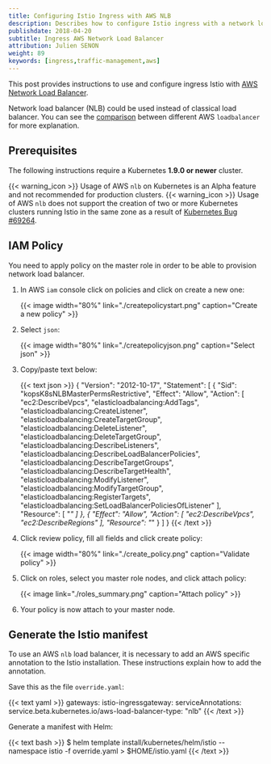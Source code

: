 ```yaml
---
title: Configuring Istio Ingress with AWS NLB
description: Describes how to configure Istio ingress with a network load balancer on AWS.
publishdate: 2018-04-20
subtitle: Ingress AWS Network Load Balancer
attribution: Julien SENON
weight: 89
keywords: [ingress,traffic-management,aws]
---
```


This post provides instructions to use and configure ingress Istio with [AWS Network Load Balancer](https://docs.aws.amazon.com/elasticloadbalancing/latest/network/introduction.html).

Network load balancer (NLB) could be used instead of classical load balancer. You can see the [comparison](https://aws.amazon.com/elasticloadbalancing/details/#Product_comparisons) between different AWS `loadbalancer` for more explanation.

## Prerequisites

The following instructions require a Kubernetes **1.9.0 or newer** cluster.

{{< warning_icon >}} Usage of AWS `nlb` on Kubernetes is an Alpha feature and not recommended for production clusters.
{{< warning_icon >}} Usage of AWS `nlb` does not support the creation of two or more Kubernetes clusters running Istio in the same zone as a result of [Kubernetes Bug #69264](https://github.com/kubernetes/kubernetes/issues/69264).

## IAM Policy

You need to apply policy on the master role in order to be able to provision network load balancer.

1. In AWS `iam` console click on policies and click on create a new one:

    {{< image width="80%" link="./createpolicystart.png" caption="Create a new policy" >}}

1. Select `json`:

    {{< image width="80%" link="./createpolicyjson.png" caption="Select json" >}}

1. Copy/paste text below:

    {{< text json >}}
    {
        "Version": "2012-10-17",
        "Statement": [
            {
                "Sid": "kopsK8sNLBMasterPermsRestrictive",
                "Effect": "Allow",
                "Action": [
                    "ec2:DescribeVpcs",
                    "elasticloadbalancing:AddTags",
                    "elasticloadbalancing:CreateListener",
                    "elasticloadbalancing:CreateTargetGroup",
                    "elasticloadbalancing:DeleteListener",
                    "elasticloadbalancing:DeleteTargetGroup",
                    "elasticloadbalancing:DescribeListeners",
                    "elasticloadbalancing:DescribeLoadBalancerPolicies",
                    "elasticloadbalancing:DescribeTargetGroups",
                    "elasticloadbalancing:DescribeTargetHealth",
                    "elasticloadbalancing:ModifyListener",
                    "elasticloadbalancing:ModifyTargetGroup",
                    "elasticloadbalancing:RegisterTargets",
                    "elasticloadbalancing:SetLoadBalancerPoliciesOfListener"
                ],
                "Resource": [
                    "*"
                ]
            },
            {
                "Effect": "Allow",
                "Action": [
                    "ec2:DescribeVpcs",
                    "ec2:DescribeRegions"
                ],
                "Resource": "*"
            }
        ]
    }
    {{< /text >}}

1. Click review policy, fill all fields and click create policy:

    {{< image width="80%" link="./create_policy.png" caption="Validate policy" >}}

1. Click on roles, select you master role nodes, and click attach policy:

    {{< image link="./roles_summary.png" caption="Attach policy" >}}

1. Your policy is now attach to your master node.

## Generate the Istio manifest

To use an AWS `nlb` load balancer, it is necessary to add an AWS specific
annotation to the Istio installation.  These instructions explain how to
add the annotation.

Save this as the file `override.yaml`:

{{< text yaml >}}
gateways:
  istio-ingressgateway:
    serviceAnnotations:
      service.beta.kubernetes.io/aws-load-balancer-type: "nlb"
{{< /text >}}

Generate a manifest with Helm:

{{< text bash >}}
$ helm template install/kubernetes/helm/istio --namespace istio -f override.yaml > $HOME/istio.yaml
{{< /text >}}
